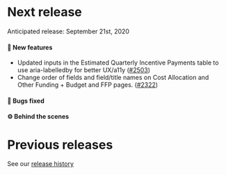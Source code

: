 # Next release

Anticipated release: September 21st, 2020

#### 🚀 New features
- Updated inputs in the Estimated Quarterly Incentive Payments table to use aria-labelledby for better UX/a11y ([#2503])
- Change order of fields and field/title names on Cost Allocation and Other Funding + Budget and FFP pages. ([#2322])

#### 🐛 Bugs fixed


#### ⚙️ Behind the scenes


# Previous releases

See our [release history](https://github.com/CMSgov/eAPD/releases)

[#2503]: https://github.com/CMSgov/eAPD/issues/2503
[#2322]: https://github.com/CMSgov/eAPD/issues/2322
